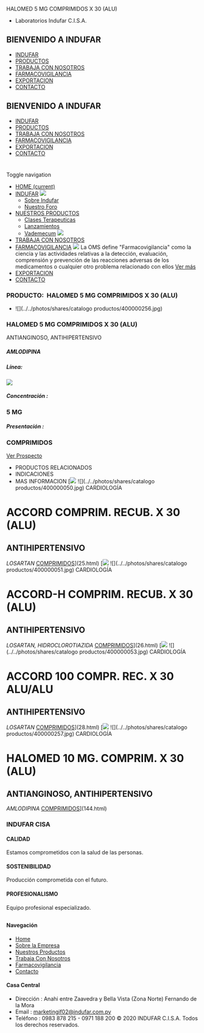 HALOMED 5 MG COMPRIMIDOS X 30 (ALU)
- Laboratorios Indufar C.I.S.A.
## BIENVENIDO A INDUFAR
* [INDUFAR](143.html#)
* [PRODUCTOS](143.html#)
* [TRABAJA CON NOSOTROS](143.html#)
* [FARMACOVIGILANCIA](143.html#)
* [EXPORTACION](143.html#)
* [CONTACTO](143.html#)
## BIENVENIDO A INDUFAR
* [INDUFAR](../../index.html)
* [PRODUCTOS](../../productos.html)
* [TRABAJA CON NOSOTROS](../../trabaja_con_nosotros.html)
* [FARMACOVIGILANCIA](../../farmacovigilancia.html)
* [EXPORTACION](../../exportacion.html)
* [CONTACTO](../../contacto.html)
# 
Toggle navigation
* [HOME (current)](../../index.html)
* [INDUFAR](143.html#) 
  [![ ](../../photos/shares/Sistema/Menu/indufar_menul.jpg)](../../institucional.html)
  - [Sobre Indufar](../../institucional.html)
  - [Nuestro Foro](../../blog.html)
* [NUESTROS PRODUCTOS](143.html#) 
  - [Clases Terapeuticas](../clases_terapeuticas.html)
  - [Lanzamientos](../lanzamientos.html)
  - [Vademecum](../../productos.html)
  [![ ](../../photos/shares/Sistema/Menu/productos.png)](../../productos.html)
* [TRABAJA CON NOSOTROS](../../trabaja_con_nosotros.html)
* [FARMACOVIGILANCIA](143.html#) 
  [![ ](../../photos/shares/Sistema/Menu/TUBOS.png)](../../farmacovigilancia.html)
  La OMS define "Farmacovigilancia" como la ciencia y las actividades relativas a la detección, evaluación, comprensión y prevención de las reacciones adversas de los medicamentos o cualquier otro problema relacionado con ellos
  [Ver más](../../farmacovigilancia.html)
* [EXPORTACION](../../exportacion.html)
* [CONTACTO](../../contacto.html)
### PRODUCTO:  HALOMED 5 MG COMPRIMIDOS X 30 (ALU)
* ![](../../photos/shares/catalogo productos/400000256.jpg)
### **HALOMED 5 MG COMPRIMIDOS X 30 (ALU)**
ANTIANGINOSO, ANTIHIPERTENSIVO
##### **AMLODIPINA**
##### **Línea:**
[![](../../photos/shares/Laboratorios/lab_cardio.png)](../linea/5.html)
##### **Concentración :**
### 5 MG
##### **Presentación :**
### COMPRIMIDOS
[Ver Prospecto](https://www.indufar.com.py/files/shares/prospectos/400000256.pdf)
* PRODUCTOS RELACIONADOS
* INDICACIONES
* MAS INFORMACION
[![](../../photos/shares/Laboratorios/lab_cardio.png)
![](../../photos/shares/catalogo productos/400000050.jpg)
CARDIOLOGÍA
# ACCORD COMPRIM. RECUB. X 30 (ALU)
## ANTIHIPERTENSIVO
*LOSARTAN*
[COMPRIMIDOS](143.html#)](25.html)
[![](../../photos/shares/Laboratorios/lab_cardio.png)
![](../../photos/shares/catalogo productos/400000051.jpg)
CARDIOLOGÍA
# ACCORD-H COMPRIM. RECUB. X 30 (ALU)
## ANTIHIPERTENSIVO
*LOSARTAN, HIDROCLOROTIAZIDA*
[COMPRIMIDOS](143.html#)](26.html)
[![](../../photos/shares/Laboratorios/lab_cardio.png)
![](../../photos/shares/catalogo productos/400000053.jpg)
CARDIOLOGÍA
# ACCORD 100 COMPR. REC. X 30 ALU/ALU
## ANTIHIPERTENSIVO
*LOSARTAN*
[COMPRIMIDOS](143.html#)](28.html)
[![](../../photos/shares/Laboratorios/lab_cardio.png)
![](../../photos/shares/catalogo productos/400000257.jpg)
CARDIOLOGÍA
# HALOMED 10 MG. COMPRIM. X 30 (ALU)
## ANTIANGINOSO, ANTIHIPERTENSIVO
*AMLODIPINA*
[COMPRIMIDOS](143.html#)](144.html)
### INDUFAR CISA
#### CALIDAD
Estamos comprometidos con la salud de las personas.
#### SOSTENIBILIDAD
Producción comprometida con el futuro.
#### PROFESIONALISMO
Equipo profesional especializado.
## 
#### Navegación
* [Home](../../index.html)
* [Sobre la Empresa](../../institucional.html)
* [Nuestros Productos](../../productos.html)
* [Trabaja Con Nosotros](../../trabaja_con_nosotros.html)
* [Farmacovigilancia](../../farmacovigilancia.html)
* [Contacto](../../contacto.html)
#### Casa Central
* Dirección : Anahi entre Zaavedra y Bella Vista (Zona Norte) Fernando de la Mora
* Email : [marketingif02@indufar.com.py](mailto:marketingif02@indufar.com.py)
* Teléfono : 0983 878 215 - 0971 188 200
© 2020 INDUFAR C.I.S.A. Todos los derechos reservados.